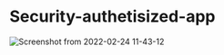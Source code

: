 # Security-authetisized-app
![Screenshot from 2022-02-24 11-43-12](https://user-images.githubusercontent.com/61081130/155532921-cf48b805-7344-4fb3-9b47-4091311ec744.png)
